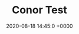 ---
layout: post
title:  "Conor Test"
date:   2020-08-18 14:45:0 +0000
file: https://archive.org/details/spook-box-15-dr-sleep-the-shining
summary: "In this episode we discuss the Shining" 
description: "Test" 
duration: "01:01:54" 
length: "3714" 
explicit: "yes" 
keywords: "horror, movie, podcast" 
block: "no"
voices: "Conor McKeown, Heather ODonnell, Daf Jenkins"
categories: podcast episode
---